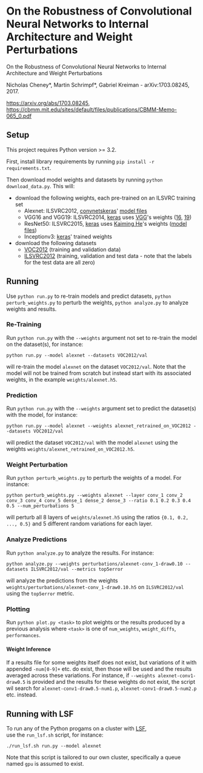 # On the Robustness of Convolutional Neural Networks to Internal Architecture and Weight Perturbations
On the Robustness of Convolutional Neural Networks to Internal Architecture and Weight Perturbations

Nicholas Cheney*, Martin Schrimpf*, Gabriel Kreiman - arXiv:1703.08245, 2017.

https://arxiv.org/abs/1703.08245, https://cbmm.mit.edu/sites/default/files/publications/CBMM-Memo-065_0.pdf

## Setup
This project requires Python version >= 3.2.

First, install library requirements by running `pip install -r requirements.txt`.

Then download model weights and datasets by running `python download_data.py`. This will:
* download the following weights, each pre-trained on an ILSVRC training set
  * Alexnet: ILSVRC2012, [convnetskeras](https://github.com/heuritech/convnets-keras)' [model files](http://files.heuritech.com/weights/alexnet_weights.h5)
  * VGG16 and VGG19: ILSVRC2014, [keras](https://github.com/fchollet/deep-learning-models) uses [VGG](http://www.robots.ox.ac.uk/~vgg/research/very_deep/)'s weights ([16](http://www.robots.ox.ac.uk/~vgg/software/very_deep/caffe/VGG_ILSVRC_16_layers.caffemodel), [19](http://www.robots.ox.ac.uk/~vgg/software/very_deep/caffe/VGG_ILSVRC_19_layers.caffemodel))
  * ResNet50: ILSVRC2015,  [keras](https://github.com/fchollet/deep-learning-models) uses [Kaiming He](https://github.com/KaimingHe/deep-residual-networks)'s weights ([model files](https://onedrive.live.com/?authkey=%21AAFW2-FVoxeVRck&id=4006CBB8476FF777%2117887&cid=4006CBB8476FF777))
  * Inceptionv3: [keras](https://github.com/fchollet/deep-learning-models)' trained weights
* download the following datasets
  * [VOC2012](http://host.robots.ox.ac.uk/pascal/VOC/voc2012/VOCtrainval_11-May-2012.tar) (training and validation data)
  * [ILSVRC2012](http://image-net.org/challenges/LSVRC/2012/) (training, validation and test data - note that the labels for the test data are all zero)


## Running
Use `python run.py` to re-train models and predict datasets, 
`python perturb_weights.py` to perturb the weights, 
`python analyze.py` to analyze weights and results.

### Re-Training
Run `python run.py` with the `--weights` argument not set to re-train the model on the dataset(s), for instance:

    python run.py --model alexnet --datasets VOC2012/val
will re-train the model `alexnet` on the dataset `VOC2012/val`.
Note that the model will not be trained from scratch but instead start with its associated weights, in the example `weights/alexnet.h5`.

### Prediction
Run `python run.py` with the `--weights` argument set to predict the dataset(s) with the model, for instance:

    python run.py --model alexnet --weights alexnet_retrained_on_VOC2012 --datasets VOC2012/val
will predict the dataset `VOC2012/val` with the model `alexnet` using the weights `weights/alexnet_retrained_on_VOC2012.h5`.

### Weight Perturbation
Run `python perturb_weights.py` to perturb the weights of a model.
For instance:

    python perturb_weights.py --weights alexnet --layer conv_1 conv_2 conv_3 conv_4 conv_5 dense_1 dense_2 dense_3 --ratio 0.1 0.2 0.3 0.4 0.5 --num_perturbations 5
will perturb all 8 layers of `weights/alexnet.h5` using the ratios `{0.1, 0.2, ..., 0.5}` and 5 different random variations for each layer.

### Analyze Predictions
Run `python analyze.py` to analyze the results.
For instance:

    python analyze.py --weights perturbations/alexnet-conv_1-draw0.10 --datasets ILSVRC2012/val --metrics top5error
will analyze the predictions from the weights `weights/perturbations/alexnet-conv_1-draw0.10.h5` 
on `ILSVRC2012/val` using the `top5error` metric.

### Plotting
Run `python plot.py <task>` to plot weights 
or the results produced by a previous analysis
where `<task>` is one of `num_weights`, `weight_diffs`, `performances`.

#### Weight Inference
If a results file for some weights itself does not exist, 
but variations of it with appended `-num[0-9]+` etc. do exist, 
then those will be used and the results averaged across these variations.
For instance, if `--weights alexnet-conv1-draw0.5` is provided 
and the results for these weights do not exist, the script wil search for 
`alexnet-conv1-draw0.5-num1.p`, `alexnet-conv1-draw0.5-num2.p` etc. instead.


## Running with LSF
To run any of the Python progams on a cluster with [LSF](https://www.ibm.com/support/knowledgecenter/SSETD4_9.1.2/lsf_kc_cmd_ref.html),  
use the `run_lsf.sh` script, for instance:

    ./run_lsf.sh run.py --model alexnet
Note that this script is tailored to our own cluster, 
specifically a queue named `gpu` is assumed to exist.
